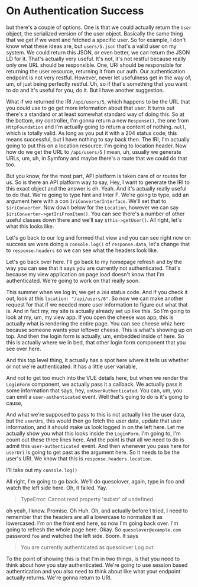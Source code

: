 # On Authentication Success

but there's a couple of
options. One is that we could actually return the `User` object, the serialized version
of the user object. Basically the same thing that we get if we went and fetched a
specific user. So for example, I don't know what these ideas are, but `users/5.json`
that's a valid user on my system. We could return this JSON, or even
better, we can return the JSON LD for it. That's actually very useful. It's not, it's
not restful because really only one URL should be responsible. One, URI should
be responsible for returning the user resource, returning it from our auth. Our
authentication endpoint is not very restful. However, never let usefulness get in the
way of, um, of just being perfectly restful. Uh, so if that's something that you want
to do and it's useful for you, do it. But I have another suggestion.

What if we returned the IRI `/api/users/5`, which happens to be the URL that you
could use to go get more information about that user. It turns out there's a standard
or at least somewhat standard way of doing this. So at the bottom, my controller, I'm
gonna return a new `Response()`, the one from `HttpFoundation` and I'm actually going to
return a content of nothing. `null`, which is totally valid. As long as you put it with a
204 status code, this means successful, but I have nothing to say back then.
The IRI, I'm actually going to put this on a location resource. I'm going to location
header. Now how do we get the URL to `/api/users/5` I mean, uh, usually we
generate URLs, um, uh, in Symfony and maybe there's a route that we could do that
too.

But you know, for the most part, API platform is taken care of or routes for us. So
is there an API platform way to say, Hey, I want to generate the IRI to this exact
object and the answer is eh. Yeah. And it's actually really useful to do that. We're
going to type hint and Inter F. We're going to type, add an argument here with a con
`IriConverterInterface`. We'll set that to `$iriConverter`. Now down below for the
`Location`, however we can say `$iriConverter->getIriFromItem()`. You can see
there's a number of other useful classes down there and we'll say `$this->getUser()`. All
right, let's what this looks like.

Let's go back to our log and formed that view and you can see right now on success we
were doing a `console.log()` of `response.data`, let's change that to
`response.headers` so we can see what the headers look like.

Let's go back over here. I'll go back to my homepage refresh and by the way you can
see that it says you are currently not authenticated. That's because my view
application on page load doesn't know that I'm authenticated. We're going to work on
that really soon.

This summer when we log in, we get a `204` status code. And if you check it
out, look at this `location: "/api/users/6"`. So now we can make another request for
that if we needed more user information to figure out what that is. And in fact my,
my site is actually already set up like this. So I'm going to look at my, um, my view
app. If you open the cheese was app, this is actually what is rendering the entire
page. You can see cheese whiz here because someone wants your leftover cheese. This
is what's showing up on top. And then the login form is actually, um, embedded inside
of here. So this is actually where we in bed, that other login form component that
you see over here.

And this top level thing, it actually has a spot here where it tells us whether or
not we're authenticated. It has a little user variable,


And not to get too much into the VUE details here, but
when we render the `LoginForm` component, we actually pass it a callback. We actually
pass it some information that says, hey, `onUserAuthenticated`. You can, um,
you can emit a `user-authenticated` event. Well that's going to do is it's going to
cause,

And what we're supposed to pass to this is not actually like the user data, but the
`userUri`, this would then go fetch the user data, update that user
information, and it should make us look logged in on the left here. Let me actually
show you what this looks inside the `LoginForm`. I'm going to, I'm count out these
three lines here. And the point is that all we need to do is admit this
`user-authenticated `event. And then whenever you pass here for `userUri` is going to
get past as the argument here. So it needs to be the user's URI. We know that this is
`response.headers.location`.

I'll take out my `console.log()`

All right, I'm going to go back. We'll do quesolover, again, type in foo and
watch the left side here. Oh, it failed. Yay.

> TypeError: Cannot read property 'substr' of undefined.

oh yeah, I know. Promise. Oh Huh. Oh, and actually before I tried, I need to remember
that the headers are all a lowercase to normalize it as lowercased. I'm on the front
end here, so now I'm going back over. I'm going to refresh the whole page here. Okay.
So `quesolover@example.com` password `foo` and watched the left side. Boom. It says

> You are currently authenticated as quesolover Log out.

To the point of showing this is that I'm in two things, is that you need to think
about how you stay authenticated. We're going to use session based authentication and
you also need to think about like what your endpoint actually returns. We're gonna
return to URI.
